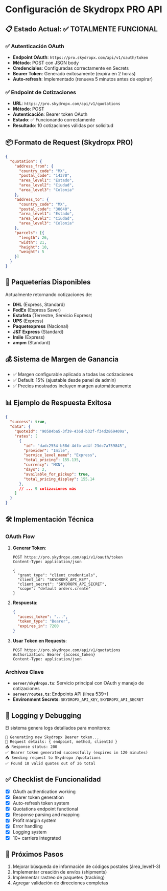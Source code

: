# Configuración de Skydropx PRO API

## 📋 Estado Actual: ✅ TOTALMENTE FUNCIONAL

### ✅ Autenticación OAuth
- **Endpoint OAuth**: `https://pro.skydropx.com/api/v1/oauth/token`
- **Método**: POST con JSON body
- **Credenciales**: Configuradas correctamente en Secrets
- **Bearer Token**: Generado exitosamente (expira en 2 horas)
- **Auto-refresh**: Implementado (renueva 5 minutos antes de expirar)

### ✅ Endpoint de Cotizaciones  
- **URL**: `https://pro.skydropx.com/api/v1/quotations`
- **Método**: POST
- **Autenticación**: Bearer token OAuth
- **Estado**: ✅ Funcionando correctamente
- **Resultado**: 10 cotizaciones válidas por solicitud

## 📦 Formato de Request (Skydropx PRO)

```json
{
  "quotation": {
    "address_from": {
      "country_code": "MX",
      "postal_code": "14370",
      "area_level1": "Estado",
      "area_level2": "Ciudad", 
      "area_level3": "Colonia"
    },
    "address_to": {
      "country_code": "MX",
      "postal_code": "30640",
      "area_level1": "Estado",
      "area_level2": "Ciudad",
      "area_level3": "Colonia"
    },
    "parcels": [{
      "length": 26,
      "width": 21,
      "height": 10,
      "weight": 5
    }]
  }
}
```

## 🚚 Paqueterías Disponibles

Actualmente retornando cotizaciones de:
- **DHL** (Express, Standard)
- **FedEx** (Express Saver)
- **Estafeta** (Terrestre, Servicio Express)
- **UPS** (Express)
- **Paquetexpress** (Nacional)
- **J&T Express** (Standard)
- **Imile** (Express)
- **ampm** (Standard)

## 💰 Sistema de Margen de Ganancia

- ✅ Margen configurable aplicado a todas las cotizaciones
- ✅ Default: 15% (ajustable desde panel de admin)
- ✅ Precios mostrados incluyen margen automáticamente

## 📊 Ejemplo de Respuesta Exitosa

```json
{
  "success": true,
  "data": {
    "quoteId": "90584ba5-3f39-436d-b32f-f34d2869409a",
    "rates": [
      {
        "id": "dadc2554-b58d-4dfb-ad4f-23dc7a759845",
        "provider": "Imile",
        "service_level_name": "Express",
        "total_pricing": 155.135,
        "currency": "MXN",
        "days": 2,
        "available_for_pickup": true,
        "total_pricing_display": 155.14
      },
      // ... 9 cotizaciones más
    ]
  }
}
```

## 🛠️ Implementación Técnica

### OAuth Flow

1. **Generar Token**:
   ```http
   POST https://pro.skydropx.com/api/v1/oauth/token
   Content-Type: application/json
   
   {
     "grant_type": "client_credentials",
     "client_id": "SKYDROPX_API_KEY",
     "client_secret": "SKYDROPX_API_SECRET",
     "scope": "default orders.create"
   }
   ```

2. **Respuesta**:
   ```json
   {
     "access_token": "...",
     "token_type": "Bearer",
     "expires_in": 7200
   }
   ```

3. **Usar Token en Requests**:
   ```http
   POST https://pro.skydropx.com/api/v1/quotations
   Authorization: Bearer {access_token}
   Content-Type: application/json
   ```

### Archivos Clave

- **`server/skydropx.ts`**: Servicio principal con OAuth y manejo de cotizaciones
- **`server/routes.ts`**: Endpoints API (línea 539+)
- **Environment Secrets**: `SKYDROPX_API_KEY`, `SKYDROPX_API_SECRET`

## 📝 Logging y Debugging

El sistema genera logs detallados para monitoreo:

```
🔄 Generating new Skydropx Bearer token...
📡 Request details: { endpoint, method, clientId }
📥 Response status: 200
✅ Bearer token generated successfully (expires in 120 minutes)
📤 Sending request to Skydropx /quotations
✅ Found 10 valid quotes out of 26 total
```

## ✅ Checklist de Funcionalidad

- [x] OAuth authentication working
- [x] Bearer token generation
- [x] Auto-refresh token system
- [x] Quotations endpoint functional
- [x] Response parsing and mapping
- [x] Profit margin system
- [x] Error handling
- [x] Logging system
- [x] 10+ carriers integrated

## 🎯 Próximos Pasos

1. Mejorar búsqueda de información de códigos postales (área_level1-3)
2. Implementar creación de envíos (shipments)
3. Implementar rastreo de paquetes (tracking)
4. Agregar validación de direcciones completas
